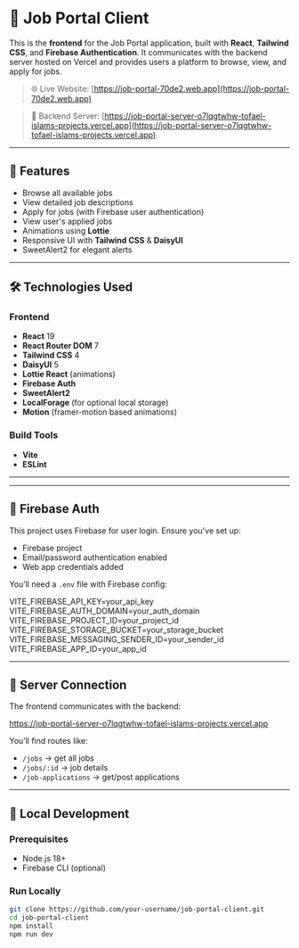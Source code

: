 # 💼 Job Portal Client

This is the **frontend** for the Job Portal application, built with **React**, **Tailwind CSS**, and **Firebase Authentication**. It communicates with the backend server hosted on Vercel and provides users a platform to browse, view, and apply for jobs.

> 🌐 Live Website: [https://job-portal-70de2.web.app](https://job-portal-70de2.web.app)

> 🔗 Backend Server: [https://job-portal-server-o7lqgtwhw-tofael-islams-projects.vercel.app](https://job-portal-server-o7lqgtwhw-tofael-islams-projects.vercel.app)

---

## 🚀 Features

- Browse all available jobs
- View detailed job descriptions
- Apply for jobs (with Firebase user authentication)
- View user's applied jobs
- Animations using **Lottie**
- Responsive UI with **Tailwind CSS** & **DaisyUI**
- SweetAlert2 for elegant alerts

---

## 🛠️ Technologies Used

### Frontend

- **React** 19
- **React Router DOM** 7
- **Tailwind CSS** 4
- **DaisyUI** 5
- **Lottie React** (animations)
- **Firebase Auth**
- **SweetAlert2**
- **LocalForage** (for optional local storage)
- **Motion** (framer-motion based animations)

### Build Tools

- **Vite**
- **ESLint**

---


---

## 🔐 Firebase Auth

This project uses Firebase for user login. Ensure you've set up:

- Firebase project
- Email/password authentication enabled
- Web app credentials added

You’ll need a `.env` file with Firebase config:

VITE_FIREBASE_API_KEY=your_api_key
VITE_FIREBASE_AUTH_DOMAIN=your_auth_domain
VITE_FIREBASE_PROJECT_ID=your_project_id
VITE_FIREBASE_STORAGE_BUCKET=your_storage_bucket
VITE_FIREBASE_MESSAGING_SENDER_ID=your_sender_id
VITE_FIREBASE_APP_ID=your_app_id

---

## 🔗 Server Connection

The frontend communicates with the backend:

https://job-portal-server-o7lqgtwhw-tofael-islams-projects.vercel.app


You’ll find routes like:

- `/jobs` → get all jobs
- `/jobs/:id` → job details
- `/job-applications` → get/post applications

---

## 🧪 Local Development

### Prerequisites

- Node.js 18+
- Firebase CLI (optional)

### Run Locally

```bash
git clone https://github.com/your-username/job-portal-client.git
cd job-portal-client
npm install
npm run dev


